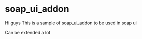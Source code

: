 # soap_ui_addon
Hi guys
This is a sample of soap_ui_addon to be used in soap ui

Can be extended a lot
